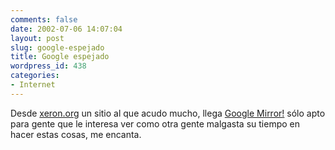 ```yaml
---
comments: false
date: 2002-07-06 14:07:04
layout: post
slug: google-espejado
title: Google espejado
wordpress_id: 438
categories:
- Internet
---
```


Desde [xeron.org](http://www.xeron.org) un sitio al que acudo mucho, llega [Google Mirror!](http://www.alltooflat.com/geeky/elgoog/) sólo apto para gente que le interesa ver como otra gente malgasta su tiempo en hacer estas cosas, me encanta.




 
